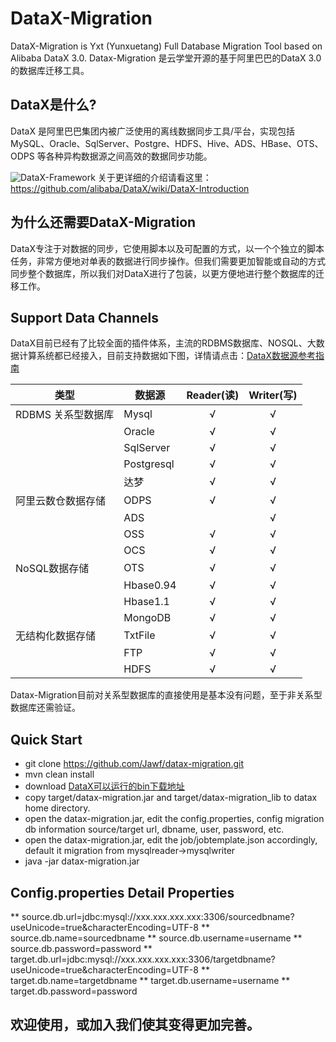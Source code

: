 # DataX-Migration
DataX-Migration is Yxt (Yunxuetang) Full Database Migration Tool based on Alibaba DataX 3.0.
Datax-Migration 是云学堂开源的基于阿里巴巴的DataX 3.0的数据库迁移工具。

## DataX是什么?

DataX 是阿里巴巴集团内被广泛使用的离线数据同步工具/平台，实现包括 MySQL、Oracle、SqlServer、Postgre、HDFS、Hive、ADS、HBase、OTS、ODPS 等各种异构数据源之间高效的数据同步功能。

![DataX-Framework](https://cloud.githubusercontent.com/assets/1067175/17879841/93b7fc1c-6927-11e6-8cda-7cf8420fc65f.png)
关于更详细的介绍请看这里：https://github.com/alibaba/DataX/wiki/DataX-Introduction

## 为什么还需要DataX-Migration
DataX专注于对数据的同步，它使用脚本以及可配置的方式，以一个个独立的脚本任务，非常方便地对单表的数据进行同步操作。但我们需要更加智能或自动的方式同步整个数据库，所以我们对DataX进行了包装，以更方便地进行整个数据库的迁移工作。




## Support Data Channels

DataX目前已经有了比较全面的插件体系，主流的RDBMS数据库、NOSQL、大数据计算系统都已经接入，目前支持数据如下图，详情请点击：[DataX数据源参考指南](https://github.com/alibaba/DataX/wiki/DataX-all-data-channels)

| 类型           | 数据源        | Reader(读) | Writer(写) |
| ------------ | ---------- | :-------: | :-------: |
| RDBMS 关系型数据库 | Mysql      |     √     |     √     |
|              | Oracle     |     √     |     √     |
|              | SqlServer  |     √     |     √     |
|              | Postgresql |     √     |     √     |
|              | 达梦         |     √     |     √     |
| 阿里云数仓数据存储    | ODPS       |     √     |     √     |
|              | ADS        |           |     √     |
|              | OSS        |     √     |     √     |
|              | OCS        |     √     |     √     |
| NoSQL数据存储    | OTS        |     √     |     √     |
|              | Hbase0.94  |     √     |     √     |
|              | Hbase1.1   |     √     |     √     |
|              | MongoDB    |     √     |     √     |
| 无结构化数据存储     | TxtFile    |     √     |     √     |
|              | FTP        |     √     |     √     |
|              | HDFS       |     √     |     √     |

Datax-Migration目前对关系型数据库的直接使用是基本没有问题，至于非关系型数据库还需验证。

## Quick Start

* git clone https://github.com/Jawf/datax-migration.git
* mvn clean install
* download [DataX可以运行的bin下载地址](http://datax-opensource.oss-cn-hangzhou.aliyuncs.com/datax.tar.gz)
* copy target/datax-migration.jar and target/datax-migration_lib to datax home directory.
* open the datax-migration.jar, edit the config.properties, config migration db information source/target url, dbname, user, password, etc.
* open the datax-migration.jar, edit the job/jobtemplate.json accordingly, default it migration from mysqlreader->mysqlwriter
* java -jar datax-migration.jar

## Config.properties Detail Properties
** source.db.url=jdbc:mysql://xxx.xxx.xxx.xxx:3306/sourcedbname?useUnicode=true&characterEncoding=UTF-8
** source.db.name=sourcedbname
** source.db.username=username
** source.db.password=password
** target.db.url=jdbc:mysql://xxx.xxx.xxx.xxx:3306/targetdbname?useUnicode=true&characterEncoding=UTF-8
** target.db.name=targetdbname
** target.db.username=username
** target.db.password=password



## 欢迎使用，或加入我们使其变得更加完善。
